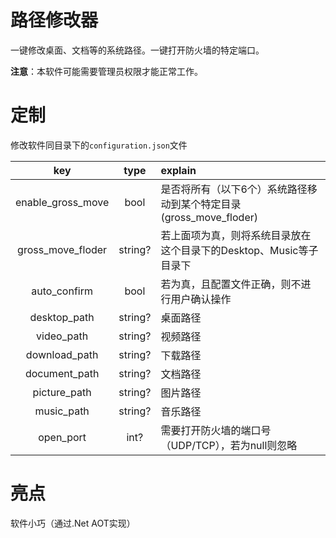 # 路径修改器

一键修改桌面、文档等的系统路径。一键打开防火墙的特定端口。

**注意**：本软件可能需要管理员权限才能正常工作。

# 定制
修改软件同目录下的`configuration.json`文件

|key|type|explain|
|:---:|:---:|:---|
|enable_gross_move|bool|是否将所有（以下6个）系统路径移动到某个特定目录(gross_move_floder)
|gross_move_floder|string?|若上面项为真，则将系统目录放在这个目录下的Desktop、Music等子目录下
|auto_confirm|bool|若为真，且配置文件正确，则不进行用户确认操作
|desktop_path|string?|桌面路径|
|video_path|string?|视频路径|
|download_path|string?|下载路径|
|document_path|string?|文档路径|
|picture_path|string?|图片路径|
|music_path|string?|音乐路径|
|open_port|int?|需要打开防火墙的端口号（UDP/TCP），若为null则忽略|


# 亮点

软件小巧（通过.Net AOT实现）
